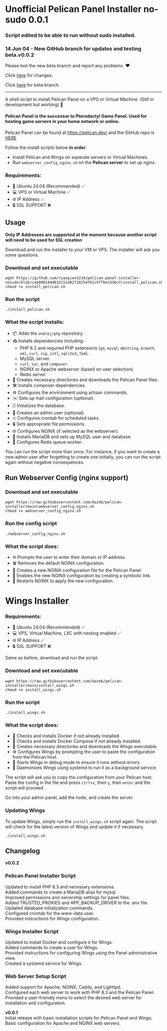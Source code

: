 # Unofficial Pelican Panel Installer no-sudo 0.0.1
### Script edited to be able to run without sudo installed.

### 14 Jun 04 - New GitHub branch for updates and testing beta.v0.0.2
Please test the new beta branch and report any problems. ❤️

Click [here](https://github.com/dazeb/pelican-panel-installer/edit/main/README.md#changelog) for changes.  

Click [here](https://github.com/dazeb/pelican-panel-installer/tree/beta) for beta branch

---

A shell script to install Pelican Panel on a VPS or Virtual Machine. (Still in development but working) 🚧

#### Pelican Panel is the successor to Pterodactyl Game Panel. Used for hosting game servers in your home network or online.  

Pelican Panel can be found at https://pelican.dev/ and the GitHub repo is [HERE](https://github.com/pelican-dev/panel)

Follow the install scripts below **in order**.  

- Install Pelican and Wings on seperate servers or Virtual Machines.  
- Run `webserver_config_nginx.sh` on the **Pelican server** to set up nginx.

### Requirements:   
- 🐧 Ubuntu 24.04 (Recommended) ✅  
- 💻 VPS or Virtual Machine ✅  
- 🌐 IP Address ✅  
- 🔒 SSL SUPPORT ❌  

## Usage  

**Only IP Addresses are supported at the moment because another script will need to be used for SSL creation**

Download and run the installer to your VM or VPS. The installer will ask you some questions.

### Download and set executable
```shell
wget https://github.com/ryanpien1234/pelican-panel-installer-nosudo/blob/cae890144d632c51d82728254f61c9ffbecb36c7/install_pelican.sh
chmod +x install_pelican.sh
```

### Run the script
```shell
./install_pelican.sh
```

### What the script installs:
- 📦 Adds the `ondrej/php` repository.
- 📥 Installs dependencies including:
  - PHP 8.2 and required PHP extensions (`gd`, `mysql`, `mbstring`, `bcmath`, `xml`, `curl`, `zip`, `intl`, `sqlite3`, `fpm`).
  - MySQL server.
  - `curl`, `tar`, and `composer`.
  - NGINX or Apache webserver (based on user selection).
  - Redis server.
- 📂 Creates necessary directories and downloads the Pelican Panel files.
- 🛠 Installs composer dependencies.
- ⚙️ Configures the environment using artisan commands.
- ✉️ Sets up mail configuration (optional).
- 🗄 Initializes the database.
- 👤 Creates an admin user (optional).
- ⏲ Configures crontab for scheduled tasks.
- 🔒 Sets appropriate file permissions.
- 🌐 Configures NGINX (if selected as the webserver).
- 🐬 Installs MariaDB and sets up MySQL user and database.
- 🔄 Configures Redis queue worker.

You can run the script more than once. For instance, if you want to create a new admin user after forgetting to create one initially, you can run the script again without negative consequences.  

## Run Webserver Config (nginx support)  

### Download and set executable
```shell
wget https://raw.githubusercontent.com/dazeb/pelican-installer/main/webserver_config_nginx.sh
chmod +x webserver_config_nginx.sh
```

### Run the config script
```shell
./webserver_config_nginx.sh
```

### What the script does:
- 🌐 Prompts the user to enter their domain or IP address.
- 🗑 Removes the default NGINX configuration.
- 📝 Creates a new NGINX configuration file for the Pelican Panel.
- 🔗 Enables the new NGINX configuration by creating a symbolic link.
- 🔄 Restarts NGINX to apply the new configuration.

# Wings Installer  

### Requirements:   
- 🐧 Ubuntu 24.04 (Recommended) ✅  
- 💻 VPS, Virtual Machine, LXC with nesting enabled ✅  
- 🌐 IP Address ✅  
- 🔒 SSL SUPPORT ❌  

Same as before, download and run the script.  

### Download and set executable
```shell
wget https://raw.githubusercontent.com/dazeb/pelican-installer/main/install_wings.sh
chmod +x install_wings.sh
```

### Run the script
```shell
./install_wings.sh
```

### What the script does:
- 🐳 Checks and installs Docker if not already installed.
- 🐙 Checks and installs Docker Compose if not already installed.
- 📂 Creates necessary directories and downloads the Wings executable.
- ⚙️ Configures Wings by prompting the user to paste the configuration from the Pelican host.
- 🐞 Starts Wings in debug mode to ensure it runs without errors.
- 👻 Daemonizes Wings using systemd to run it as a background service.

The script will ask you to copy the configuration from your Pelican host. Paste the config in the file and press `ctrl+x`, then `y`, then `enter` and the script will proceed.

Go into your admin panel, add the node, and create the server.

### Updating Wings
To update Wings, simply run the `install_wings.sh` script again. The script will check for the latest version of Wings and update it if necessary.

```shell
./install_wings.sh
```  

## Changelog  

**v0.0.2**
### Pelican Panel Installer Script  

Updated to install PHP 8.3 and necessary extensions.  
Added commands to create a MariaDB alias for mysql.  
Improved permissions and ownership settings for panel files.  
Added TRUSTED_PROXIES and APP_BACKUP_DRIVER to the .env file.  
Updated database initialization commands.  
Configured crontab for the www-data user.  
Provided instructions for Wings configuration.  

### Wings Installer Script  

Updated to install Docker and configure it for Wings.  
Added commands to create a user for Wings.  
Provided instructions for configuring Wings using the Panel administrative view.  
Created a systemd service for Wings.  

### Web Server Setup Script    

Added support for Apache, NGINX, Caddy, and Lighttpd.  
Configured each web server to work with PHP 8.3 and the Pelican Panel.  
Provided a user-friendly menu to select the desired web server for installation and configuration.  

**v0.0.1**  
Initial release with basic installation scripts for Pelican Panel and Wings.  
Basic configuration for Apache and NGINX web servers.  
